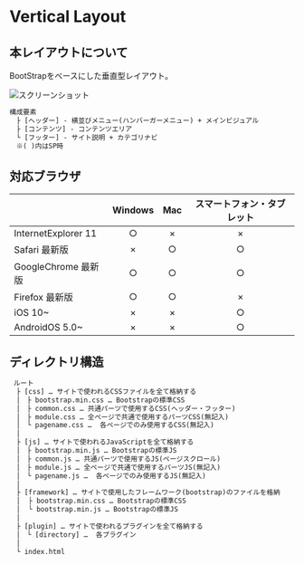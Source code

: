# Vertical Layout


## 本レイアウトについて  
BootStrapをベースにした垂直型レイアウト。  

![スクリーンショット](http://aquanation.heteml.jp/demo/layout/1column.png "1カラムレイアウト")

 ```html
 構成要素
　├ [ヘッダー] - 横並びメニュー(ハンバーガーメニュー) + メインビジュアル  
　├ [コンテンツ] - コンテンツエリア  
　└ [フッター] - サイト説明 + カテゴリナビ  
　※( )内はSP時  
```


## 対応ブラウザ  
|| **Windows** | **Mac** | **スマートフォン・タブレット** |
|:----- |:-----:|:-----:|:-----:|
|InternetExplorer 11|○|×|×|
|Safari 最新版|×|○|○|
|GoogleChrome 最新版|○|○|○|
|Firefox 最新版|○|○|×|
|iOS 10~|×|×|○|
|AndroidOS 5.0~|×|×|○| 

 
 
## ディレクトリ構造  
 
```html 
 ルート  
　├ [css] … サイトで使われるCSSファイルを全て格納する  
　│　├ bootstrap.min.css … Bootstrapの標準CSS  
　│　├ common.css … 共通パーツで使用するCSS(ヘッダー・フッター)  
　│　├ module.css … 全ページで共通で使用するパーツCSS(無記入)   
　│　└ pagename.css …  各ページでのみ使用するCSS(無記入)  
　│   
　├ [js] … サイトで使われるJavaScriptを全て格納する  
　│　├ bootstrap.min.js … Bootstrapの標準JS  
　│　├ common.js … 共通パーツで使用するJS(ページスクロール)  
　│　├ module.js … 全ページで共通で使用するパーツJS(無記入)   
　│　└ pagename.js …  各ページでのみ使用するJS(無記入)  
　│ 
　├ [framework] … サイトで使用したフレームワーク(bootstrap)のファイルを格納 
　│  ├ bootstrap.min.css … Bootstrapの標準CSS    
　│  └ bootstrap.min.js … Bootstrapの標準JS  
　│    
　├ [plugin] … サイトで使われるプラグインを全て格納する   
　│　└ [directory] …  各プラグイン  
　│     
　└ index.html  
```
